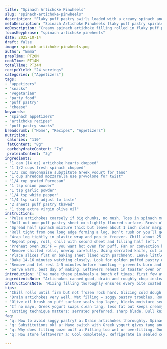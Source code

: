 ```yaml
---
title: "Spinach Artichoke Pinwheels"
slug: "spinach-artichoke-pinwheels"
description: "Flaky puff pastry swirls loaded with a creamy spinach and artichoke filling. Uses mayo, cheeses, and spices mixed right into chopped artichoke hearts and spinach. Rolled tight, chilled to firm up, sliced thick, baked till golden and puffy. Great appetizer, snack or party bite with that satisfying crunch and cheesy tang. Substitutions include Greek yogurt instead of mayo, or feta for sharpness swap. Timing flexible, watch dough color and filling set for perfect bake. Common slip: overstuffing makes cutting messy. Chill between rolling saves sanity and slicing ease. Garlic and onion powder give a quick punch, skip fresh for smoother melt-in-mouth filling."
metaDescription: "Spinach Artichoke Pinwheels flaky puff pastry spirals loaded with creamy artichoke spinach cheese filling. Chill rolls, slice thick, bake till golden crunchy bites."
ogDescription: "Creamy spinach artichoke filling rolled in flaky puff pastry. Chill logs first, slice thick, bake hot till golden. Crunchy, cheesy bites with hint garlic and sharp cheese."
focusKeyphrase: "spinach artichoke pinwheels"
date: 2025-10-14
draft: false
image: spinach-artichoke-pinwheels.png
author: "Emma"
prepTime: PT20M
cookTime: PT14M
totalTime: PT34M
recipeYield: "24 servings"
categories: ["Appetizers"]
tags:
- "appetizers"
- "snacks"
- "vegetarian"
- "party food"
- "puff pastry"
- "cheese"
keywords:
- "spinach appetizers"
- "artichoke recipes"
- "puff pastry snacks"
breadcrumb: ["Home", "Recipes", "Appetizers"]
nutrition: 
 calories: "110"
 fatContent: "8g"
 carbohydrateContent: "7g"
 proteinContent: "3g"
ingredients:
- "1 can (14 oz) artichoke hearts chopped"
- "1 1/2 cups fresh spinach chopped"
- "1/3 cup mayonnaise substitute Greek yogurt for tang"
- "1 cup shredded mozzarella use provolone for twist"
- "1/4 cup grated Parmesan"
- "1 tsp onion powder"
- "1 tsp garlic powder"
- "1/4 tsp white pepper"
- "1/4 tsp salt adjust to taste"
- "2 sheets puff pastry thawed"
- "1 tbsp extra virgin olive oil"
instructions:
- "Pulse artichokes coarsely if big chunks, no mush. Toss in spinach mayo cheeses all powders and seasoning. Give it a good mix so creamy coating no dry pockets. Set aside letting flavors mingle."
- "Roll out one puff pastry sheet on slightly floured surface. Brush olive oil evenly over whole surface, prevents sogginess and adds crisp note."
- "Spread half spinach mixture thick but leave about 1 inch clear margin all sides — important to seal and avoid leaks."
- "Roll tight from one long edge forming a log. Don’t rush or you’ll get air pockets in pastry."
- "Wrap log tightly in plastic wrap and pop in freezer. Chill about 25 minutes, firm but not frozen rock hard, slicing easier, less filling squish out."
- "Repeat prep, roll, chill with second sheet and filling half left."
- "Preheat oven 395°F — you want hot oven for puff. Fan or convection helps browning."
- "Remove chilled rolls, unwrap carefully. Using serrated knife, cut into roughly 1 inch thick slices. About a dozen per roll, thick enough so filling holds together when baking."
- "Place slices flat on baking sheet lined with parchment. Leave little space for expansion. They should resemble mini pinwheels now."
- "Bake 14-16 minutes watching closely. Look for golden puffed pastry with slightly toasted edges shifting color from pale to honey brown. Filling should bubble but not spurt out."
- "Remove and let rest 4-5 minutes before handling — prevents burn and filling settles firm."
- "Serve warm, best day of making. Leftovers reheat in toaster oven or air fryer to bring back crisp texture."
introduction: "I’ve made these pinwheels a bunch of times; first few attempts the filling oozed out during baking, pastry soggy in parts, and the roll just fell apart slicing it cold. Learned scattering a margin around filling is non-negotiable. Mayo does the creamy job but Greek yogurt switches it up, gives slight tang and cuts richness. Mozzarella keeps things melty, but swap for fontina or provolone for different nuance. Chill is key: freezes the roll enough to slice cleanly and not smash the dough, but don’t let it freeze solid or you chip the blade slicing. Baking hot and watching those golden edges is sweet satisfaction. The smell of bubbling cheese and toasted pastry hitting that right crisp, flaky crackle just before pulling out is worth the wait."
ingredientsNote: "Artichokes canned good, drain and roughly chop instead of processing smooth so texture holds. Fresh spinach provides that vegetal bite but don’t overdo or water lurks which wrecks puff. Mayo or Greek yogurt coats filling, excellent binder and fat to melt cheese into luscious mouthfeel. Cheese combo essential: mozzarella for melt, Parmesan for sharp salt finish. Onion and garlic powder over fresh here avoid wet filling spots and prevent sharp raw bits. EVOO brushed on dough seals, helps crust golden and crisp. Salt and white pepper balanced for delicate heat without overpowering. Puff pastry straight from freezer thaw one step ahead, cold but pliable; too warm equals sticky mess. Substitutions? Use cream cheese instead of mayo for richer filling and easier spreading. Parmesan can be swapped for Pecorino Romano if you want bolder flavor. If no fresh spinach, thawed frozen works but squeeze out excess water."
instructionsNote: "Mixing filling thoroughly ensures every bite coated evenly. Taking time to spread filling but leaving clear margins crucial or puff unravels when baking. Rolling tight prevents holes and air pockets that leak filling. Wrapping in plastic before chilling keeps shape firm, easier slicing. Cutting cold but pliable paste reduces squashing—you want clean, distinct spirals. Keep knife sharp and serrated preferred; dull knives tear dough. Baking at just under 400°F enough to puff pastry explode in flaky layers but no premature burning. Watch color not clock, golden edges, browned puff tops, bubbling cheese hints done. Rest before serving lets filling thicken slightly, no mouth burns, cleaner bites. Serving warm is best; leftovers reheat quickly to regain crisp texture. Avoid underbaking soggy fatty bites or overbaking dry hard twists. Keep eye on oven and slice thickness consistent for even cooking."
tips:
- "Chill rolls until firm but not frozen rock hard. Slicing cold dough clean cuts spirals without smooshing filling. Air pockets pop if rolled too loose. Always leaves 1 inch margin clear on edges keep filling locked snug inside. Use serrated knife sharp or blade drags dough, messes spiral shape."
- "Drain artichokes very well. Wet filling = soggy pastry troubles. Rough chop artichokes for texture, mush ruins bite. Fresh spinach chopped coarse but squeeze out water, frozen spinach legit if drained tightly. Dust your surface lightly so dough sticks less but no flour overload making dry crust."
- "Olive oil brush on puff surface seals top layer, blocks moisture seep, golden crisp crust follows. Don’t skip, essential step. Bake in preheated oven 395°F or slight convection for browning. Watch edges turning honey brown; not just timer. Filling bubbles but no spill means set filling, no messy drips."
- "If no mayo, Greek yogurt swaps clean tang, less fat but keeps creamy texture. For cheese, mozzarella blends melt, Parmesan sharpens salty notes. Provolone or fontina change flavor tempo. Too much filling causes messy slicing, cut thickness steady about 1 inch wide slices hold together in oven."
- "Cutting technique matters: serrated preferred, sharp blade. Dull knives tear dough and squish pinwheels. Rolling tight from long edge avoids air pockets that burst when baking. Plastic wrap before chilling locks shape. Let rested rolls warm slightly if slice too stiff snaps dough instead of cut."
faq:
- "q: How to avoid soggy pastry? a: Drain artichokes thoroughly. Spinach water squeezed tight. Brush dough with oil seals moisture. Chill rolls firm before slicing. Bake hot oven. Watch puff color not time alone. Soggy means too wet filling or underbake."
- "q: Substitutions ok? a: Mayo switch with Greek yogurt gives tang and less richness. Cheese tweak with provolone or fontina for different melt and flavor. Cream cheese richer spread, great binder. Fresh spinach better but frozen squeezed dry works. Adjust salt if swap cheeses."
- "q: Why does filling ooze out? a: Filling too wet or overfilling. Don’t fill edges fully, leave margin at least 1 inch bare to seal. Roll tight but not crushed. Chill save shape, slice cold. Sharp serrated knife stops squish/crush. Bake hot until pastry puffs and golden, filling bubbles set."
- "q: How store leftovers? a: Cool completely. Refrigerate in sealed container up to 3 days. Reheat toaster oven or air fryer restores crisp in minutes. Don’t microwave or pastry soggy fast. Freeze logs pre-slice plastic wrapped well, thaw chilled before slicing and baking fresh."

---
```

